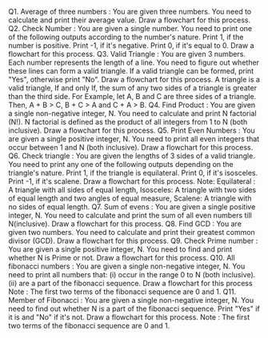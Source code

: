Q1. Average of three numbers : You are given three numbers. You need to calculate and print their average value. Draw a flowchart for this process.
Q2. Check Number : You are given a single number. You need to print one of the following outputs according to the number's nature. Print 1, if the number is positive. Print -1, if it's negative. Print 0, if it's equal to 0. Draw a flowchart for this process.
Q3. Valid Triangle : You are given 3 numbers. Each number represents the length of a line. You need to figure out whether these lines can form a valid triangle. If a valid triangle can be formed, print "Yes", otherwise print "No". Draw a flowchart for this process. A triangle is a valid triangle, If and only If, the sum of any two sides of a triangle is greater than the third side. For Example, let A, B and C are three sides of a triangle. Then, A + B > C, B + C > A and C + A > B.
Q4. Find Product : You are given a single non-negative integer, N. You need to calculate and print N factorial (N!). N factorial is defined as the product of all integers from 1 to N (both inclusive). Draw a flowchart for this process.
Q5. Print Even Numbers : You are given a single positive integer, N. You need to print all even integers that occur between 1 and N (both inclusive). Draw a flowchart for this process.
Q6. Check triangle : You are given the lengths of 3 sides of a valid triangle. You need to print any one of the following outputs depending on the triangle's nature. Print 1, if the triangle is equilateral. Print 0, if it's isosceles. Print -1, if it's scalene. Draw a flowchart for this process.
Note: Equilateral : A triangle with all sides of equal length, Isosceles: A triangle with two sides of equal length and two angles of equal measure, Scalene: A triangle with no sides of equal length.
Q7. Sum of evens : You are given a single positive integer, N. You need to calculate and print the sum of all even numbers till N(inclusive). Draw a flowchart for this process.
Q8. Find GCD : You are given two numbers. You need to calculate and print their greatest common divisor (GCD). Draw a flowchart for this process.
Q9. Check Prime number : You are given a single positive integer, N. You need to find and print whether N is Prime or not. Draw a flowchart for this process.
Q10. All fibonacci numbers : You are given a single non-negative integer, N. You need to print all numbers that: (i) occur in the range 0 to N (both inclusive). (ii) are a part of the fibonacci sequence. Draw a flowchart for this process
Note : The first two terms of the fibonacci sequence are 0 and 1.
Q11. Member of Fibonacci : You are given a single non-negative integer, N. You need to find out whether N is a part of the fibonacci sequence. Print "Yes" if it is and "No" if it's not. Draw a flowchart for this process.
Note : The first two terms of the fibonacci sequence are 0 and 1.
